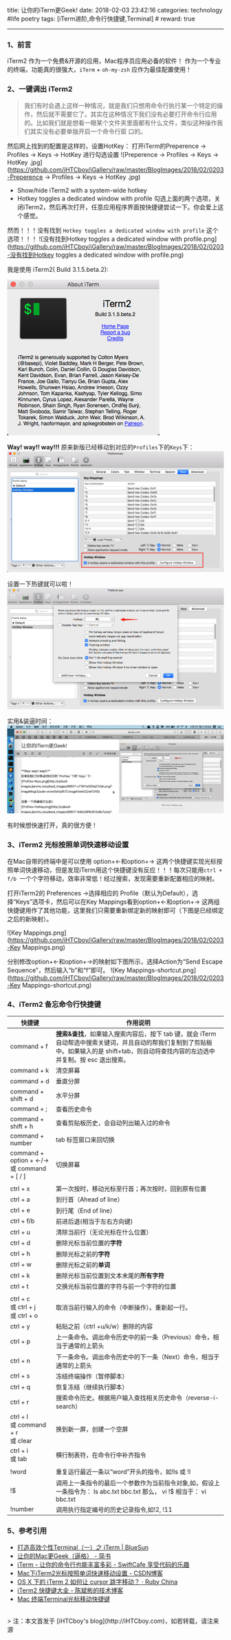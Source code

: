 title: 让你的iTerm更Geek!
date: 2018-02-03 23:42:16
categories: technology #life poetry
tags: [iTerm进阶,命令行快捷键,Terminal]  # <!--more-->
reward: true

---


### 1、前言
iTerm2 作为一个免费&开源的应用，Mac程序员应用必备的软件！
作为一个专业的终端，功能真的很强大，`iTerm` + `oh-my-zsh`  应作为最佳配置使用！

### 2、一键调出 iTerm2
>我们有时会遇上这样一种情况，就是我们只想用命令行执行某一个特定的操作，然后就不需要它了。其实在这种情况下我们没有必要打开命令行应用的。比如我们就是想看一眼某个文件夹里面都有什么文件，类似这种操作我们其实没有必要单独开启一个命令行窗
口的。

<!--more-->

然后网上找到的配置是这样的，设置HotKey：
打开iTerm的Preperence → Profiles → Keys → HotKey 进行勾选设置
![Preperence → Profiles → Keys → HotKey .jpg](https://github.com/iHTCboy/iGallery/raw/master/BlogImages/2018/02/0203-Preperence → Profiles → Keys → HotKey .jpg)

- Show/hide iTerm2 with a system-wide hotkey
- Hotkey toggles a dedicated window with profile
勾选上面的两个选项，关闭iTerm2，然后再次打开，任意应用程序界面按快捷键尝试一下。你会爱上这个感觉。

然而！！！没有找到 `Hotkey toggles a dedicated window with profile` 这个选项！！！
![没有找到Hotkey toggles a dedicated window with profile.png](https://github.com/iHTCboy/iGallery/raw/master/BlogImages/2018/02/0203-没有找到Hotkey toggles a dedicated window with profile.png)

我是使用 iTerm2( Build 3.1.5.beta.2):

![iTerm2( Build 3.1.5.beta.2).png](https://raw.githubusercontent.com/iHTCboy/iGallery/master/BlogImages/2018/02/0203-iTerm2（Build%203.1.5.beta.2）.png)


**Way! way!! way!!!**
原来新版已经移动到对应的`Profiles`下的`Keys`下：
![Profiles-Keys.png](https://github.com/iHTCboy/iGallery/raw/master/BlogImages/2018/02/0203-Profiles-Keys.png)

设置一下热键就可以啦！
![Profiles-Hotkey.png](https://github.com/iHTCboy/iGallery/raw/master/BlogImages/2018/02/0203-Profiles-Hotkey.png)

实用&装逼时间：
![通过快捷键快速打开后台的iTerm2.gif](https://github.com/iHTCboy/iGallery/raw/master/BlogImages/2018/02/0203-通过快捷键快速打开后台的iTerm2.gif)

有时候想快速打开，真的很方便！

###  3、iTerm2 光标按照单词快速移动设置
在Mac自带的终端中是可以使用 option+←和option+→ 这两个快捷键实现光标按照单词快速移动，但是发现iTerm用这个快捷键没有反应！！！每次只能用`ctrl + f/b `一个个字符移动，效率非常低！经过搜索，发现需要重新配置相应的映射。

打开iTerm2的 Preferences ->选择相应的 Profile（默认为Default），选择“Keys”选项卡，然后可以在Key Mappings看到option+←和option+→ 这两组快捷键用作了其他功能，这里我们只需要重新绑定新的映射即可（下图是已经绑定之后的新映射）。

![Key Mappings.png](https://github.com/iHTCboy/iGallery/raw/master/BlogImages/2018/02/0203-Key Mappings.png)

分别修改option+←和option+→的映射如下图所示，选择Action为“Send Escape Sequence”，然后输入“b”和“f”即可。
![Key Mappings-shortcut.png](https://github.com/iHTCboy/iGallery/raw/master/BlogImages/2018/02/0203-Key Mappings-shortcut.png)

### 4、iTerm2 备忘命令行快捷键

| 快捷键 | 作用说明 |  
| --- | --- | 
| command + f | **搜索&查找**，如果输入搜索内容后，按下 tab 键，就会 iTerm 自动帮选中搜索关键词，并且自动的帮我们复制到了剪贴板中。如果输入的是 shift+tab，则自动将查找内容的左边选中并复制。按 esc 退出搜索。  | 
| command + k | 清空屏幕 | 
| command + d | 垂直分屏 | 
| command + shift + d | 水平分屏 | 
| command + ; | 查看历史命令 | 
| command + shift + h | 查看剪贴板历史，会自动列出输入过的命令 | 
|  command + number | tab 标签窗口来回切换 | 
| command + option + ←/→ <br>或 command + [ / ] |  切换屏幕 | 
|  |  | 
| ctrl +  x |第一次按时，移动光标至行首；再次按时，回到原有位置 |
| ctrl + a | 到行首（Ahead of line） | 
| ctrl + e | 到行尾（End of line） | 
| ctrl + f/b  | 前进后退(相当于左右方向键)  | 
| ctrl + u  | 清除当前行（无论光标在什么位置） | 
| ctrl + d | 删除光标当前位置的**字符** | 
| ctrl + h | 删除光标之前的**字符** | 
| ctrl + w |  删除光标之前的**单词** | 
| ctrl + k | 删除光标当前位置到文本末尾的**所有字符** | 
| ctrl + t | 交换光标当前位置的字符与前一个字符的位置 | 
|  |  | 
| ctrl + c <br>或 ctrl + j <br>或 ctrl + o|  取消当前行输入的命令（中断操作）。重新起一行。 | 
| ctrl + y | 粘贴之前（ctrl +u/k/w）删除的内容 |
| ctrl + p |  上一条命令。调出命令历史中的前一条（Previous）命令，相当于通常的上箭头 | 
| ctrl + n |  下一条命令。调出命令历史中的下一条（Next）命令，相当于通常的上箭头 | 
| ctrl + s | 冻结终端操作（暂停脚本） |
| ctrl  + q | 恢复冻结（继续执行脚本） |
| ctrl + r | 搜索命令历史。根据用户输入查找相关历史命令（reverse-i-search） | 
| ctrl + l  <br>或 command + r  <br> 或 clear  | 换到新一屏，创建一个空屏 | 
| ctrl + i <br>或 tab | 横行制表符，在命令行中补齐指令 |
|  |  | 
|  !word | 重复运行最近一条以“word”开头的指令，如!ls 或 !l | 
|  !$ | 调用上一条指令的最后一个参数作为当前指令对象,如，假设上一条指令为： ls abc.txt bbc.txt 那么， vi !$ 相当于： vi bbc.txt	 | 
|  !number | 调用执行指定编号的历史记录指令,如!2, !11 | 


### 5、参考引用
- [打造高效个性Terminal（一）之 iTerm | BlueSun](http://huang-jerryc.com/2016/08/11/打造高效个性Terminal（一）之%20iTerm/)
- [让你的Mac更Geek（逼格） - 简书](https://www.jianshu.com/p/4409e6ac1975)
- [iTerm - 让你的命令行也能丰富多彩 - SwiftCafe 享受代码的乐趣](http://swiftcafe.io/2015/07/25/iterm/)
- [Mac下iTerm2光标按照单词快速移动设置 - CSDN博客](http://blog.csdn.net/skyyws/article/details/78480132)
- [OS X 下的 iTerm 2 如何让 cursor 跳字移动？ · Ruby China](https://ruby-china.org/topics/6114)
- [iTerm2 快捷键大全 - 陈斌彬的技术博客](https://cnbin.github.io/blog/2015/06/20/iterm2-kuai-jie-jian-da-quan/)
- [Mac 终端Terminal光标移动快捷键](https://my.oschina.net/dyl226/blog/752030)



<br>
> 注：本文首发于 [iHTCboy's blog](http://iHTCboy.com)，如若转载，请注来源

